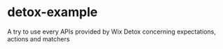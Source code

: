 # detox-example

A try to use every APIs provided by Wix Detox concerning expectations, actions and matchers

